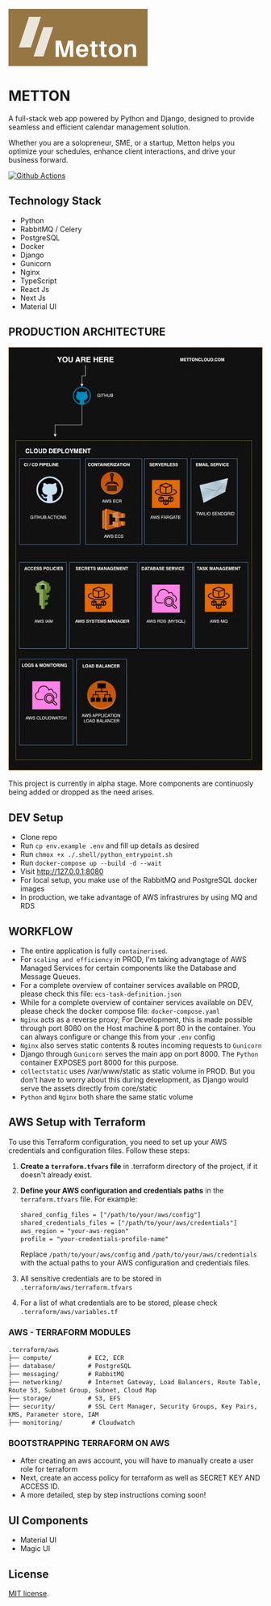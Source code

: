 <p align="left"><img src="core/static/images/logo.png"></p>

# METTON

A full-stack web app powered by Python and Django, designed to provide seamless and efficient calendar management solution. 

Whether you are a solopreneur, SME, or a startup, Metton helps you optimize your schedules, enhance client interactions, and drive your business forward.

[![Github Actions](https://github.com/Monamoxie/metton-python-utility-scheduler/actions/workflows/metton.yml/badge.svg)](https://github.com/Monamoxie/metton-python-utility-scheduler/actions/workflows/metton.yml)

</p>

## Technology Stack

- Python
- RabbitMQ / Celery
- PostgreSQL
- Docker
- Django
- Gunicorn
- Nginx
- TypeScript
- React Js
- Next Js
- Material UI

## PRODUCTION ARCHITECTURE
<p align="center"><img src="core/static/images/snapshots/metton-arch.webp"></p>

This project is currently in alpha stage. More components are continuosly being added or dropped as the need arises.

## DEV Setup

- Clone repo
- Run `cp env.example .env` and fill up details as desired
- Run `chmox +x ./.shell/python_entrypoint.sh`
- Run `docker-compose up --build -d --wait`
- Visit http://127.0.0.1:8080
- For local setup, you make use of the RabbitMQ and PostgreSQL docker images
- In production, we take advantage of AWS infrastrures by using MQ and RDS

## WORKFLOW
- The entire application is fully `containerised`. 
- For `scaling and efficiency` in PROD, I'm taking advangtage of AWS Managed Services for certain components like the Database and Message Queues. 
- For a complete overview of container services available on PROD, please check this file: `ecs-task-definition.json`
- While for a complete overview of container services available on DEV, please check the docker compose file: `docker-compose.yaml`
- `Nginx` acts as a reverse proxy; For Development, this is made possible through port 8080 on the Host machine & port 80 in the container. You can always configure or change this from your `.env` config
- `Nginx` also serves static contents & routes incoming requests to `Gunicorn`
- Django through `Gunicorn` serves the main app on port 8000. The `Python` container EXPOSES port 8000 for this purpose.
- `collectstatic` uses /var/www/static as static volume in PROD. But you don't have to worry about this during development, as Django would serve the assets directly from core/static
- `Python` and `Nginx` both share the same static volume
  <br>

## AWS Setup with Terraform

To use this Terraform configuration, you need to set up your AWS credentials and configuration files. Follow these steps:

1. **Create a `terraform.tfvars` file** in .terraform directory of the project, if it doesn't already exist.

2. **Define your AWS configuration and credentials paths** in the `terraform.tfvars` file. For example:

   ```hcl
   shared_config_files = ["/path/to/your/aws/config"]
   shared_credentials_files = ["/path/to/your/aws/credentials"]
   aws_region = "your-aws-region"
   profile = "your-credentials-profile-name"
   ```

   Replace `/path/to/your/aws/config` and `/path/to/your/aws/credentials` with the actual paths to your AWS configuration and credentials files.

3. All sensitive credentials are to be stored in `.terraform/aws/terraform.tfvars`
4. For a list of what credentials are to be stored, please check `.terraform/aws/variables.tf`

### AWS - TERRAFORM MODULES
```
.terraform/aws 
├── compute/          # EC2, ECR
├── database/         # PostgreSQL
├── messaging/        # RabbitMQ
├── networking/       # Internet Gateway, Load Balancers, Route Table, Route 53, Subnet Group, Subnet, Cloud Map
├── storage/          # S3, EFS
├── security/         # SSL Cert Manager, Security Groups, Key Pairs, KMS, Parameter store, IAM
├── monitoring/        # Cloudwatch
```

### BOOTSTRAPPING TERRAFORM ON AWS
- After creating an aws account, you will have to manually create a user role for terraform
- Next, create an access policy for terraform as well as SECRET KEY AND ACCESS ID. 
- A more detailed, step by step instructions coming soon! 

## UI Components
- Material UI
- Magic UI

<!-- ## And it comes with a beautiful User Interface you can customize or use straight out the box

#### Landing page

<p align="center"><img src="core/static/images/snapshots/home.png"></p>

#### All pages are responsive

<p align="center"><img src="core/static/images/snapshots/home-mobile-view.png"></p>

#### Booking page

<p align="center"><img src="core/static/images/snapshots/booking-page.png"></p>

#### Manage Schedules

<p align="center"><img src="core/static/images/snapshots/manage-schedules.png"></p>

#### Manage Appointments

<p align="center"><img src="core/static/images/snapshots/upcoming-appointments.png"></p> -->

## License

[MIT license](https://opensource.org/licenses/MIT).
